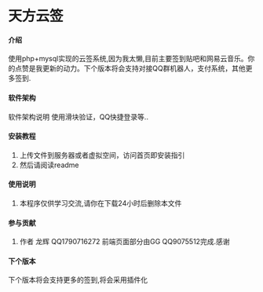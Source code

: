 # 天方云签

#### 介绍
使用php+mysql实现的云签系统,因为我太懒,目前主要签到贴吧和网易云音乐。你的点赞是我更新的动力。下个版本将会支持对接QQ群机器人，支付系统，其他更多签到.

#### 软件架构
软件架构说明
使用滑块验证，QQ快捷登录等..

#### 安装教程

1.  上传文件到服务器或者虚拟空间，访问首页即安装指引
2.  然后请阅读readme


#### 使用说明

1.  本程序仅供学习交流,请你在下载24小时后删除本文件

#### 参与贡献
1.  作者 龙辉 QQ1790716272 前端页面部分由GG QQ9075512完成.感谢



#### 下个版本
下个版本将会支持更多的签到,将会采用插件化
